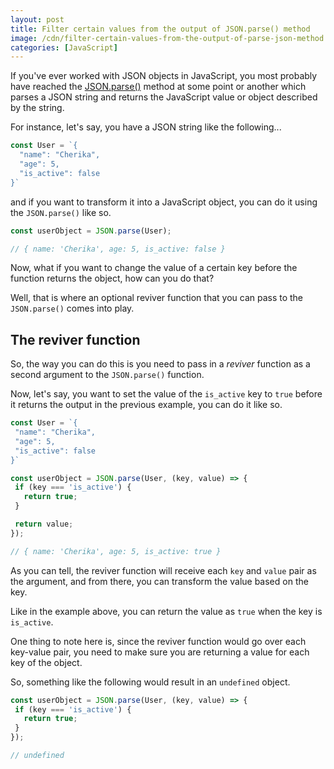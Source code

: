 ```yaml
---
layout: post
title: Filter certain values from the output of JSON.parse() method
image: /cdn/filter-certain-values-from-the-output-of-parse-json-method.png
categories: [JavaScript]
---
```


If you've ever worked with JSON objects in JavaScript, you most probably have reached the [JSON.parse()](https://developer.mozilla.org/en-US/docs/Web/JavaScript/Reference/Global_Objects/JSON/parse) method at some point or another which parses a JSON string and returns the JavaScript value or object described by the string.

For instance, let's say, you have a JSON string like the following...

```js
const User = `{
  "name": "Cherika",
  "age": 5,
  "is_active": false
}`
```

 and if you want to transform it into a JavaScript object, you can do it using the `JSON.parse()` like so.

 ```js
const userObject = JSON.parse(User);

// { name: 'Cherika', age: 5, is_active: false }
 ```

 Now, what if you want to change the value of a certain key before the function returns the object, how can you do that?

 Well, that is where an optional reviver function that you can pass to the `JSON.parse()` comes into play.

## The reviver function

 So, the way you can do this is you need to pass in a *reviver* function as a second argument to the `JSON.parse()` function. 

 Now, let's say, you want to set the value of the `is_active` key to `true` before it returns the output in the previous example, you can do it like so.

 ```js
const User = `{
  "name": "Cherika",
  "age": 5,
  "is_active": false
}`

const userObject = JSON.parse(User, (key, value) => {
  if (key === 'is_active') {
    return true;
  }

  return value;
});

// { name: 'Cherika', age: 5, is_active: true }
 ```

 As you can tell, the reviver function will receive each `key` and `value` pair as the argument, and from there, you can transform the value based on the key.

 Like in the example above, you can return the value as `true` when the key is `is_active`.

 One thing to note here is, since the reviver function would go over each key-value pair, you need to make sure you are returning a value for each key of the object.

 So, something like the following would result in an `undefined` object.

 ```js
const userObject = JSON.parse(User, (key, value) => {
  if (key === 'is_active') {
    return true;
  }
});

// undefined
 ```
